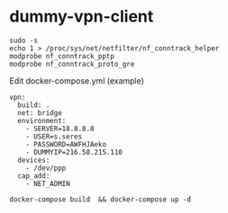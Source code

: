 # dummy-vpn-client

```
sudo -s 
echo 1 > /proc/sys/net/netfilter/nf_conntrack_helper
modprobe nf_conntrack_pptp
modprobe nf_conntrack_proto_gre
```
Edit docker-compose.yml (example)
```
vpn:
  build: .
  net: bridge
  environment:
    - SERVER=18.8.8.8
    - USER=s.seres
    - PASSWORD=AWFHJAeko
    - DUMMYIP=216.58.215.110
  devices:
    - /dev/ppp
  cap_add:
    - NET_ADMIN
```

```docker-compose build  && docker-compose up -d```


